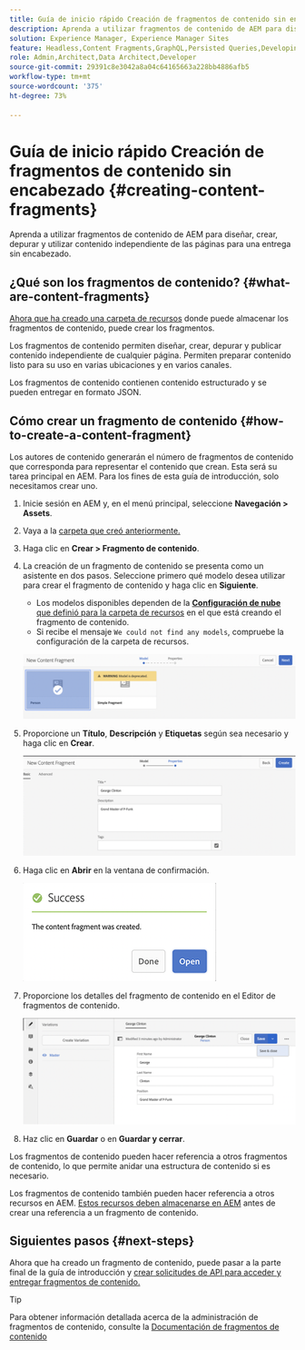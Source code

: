 ```yaml
---
title: Guía de inicio rápido Creación de fragmentos de contenido sin encabezado
description: Aprenda a utilizar fragmentos de contenido de AEM para diseñar, crear, depurar y utilizar contenido independiente de las páginas para una entrega sin encabezado.
solution: Experience Manager, Experience Manager Sites
feature: Headless,Content Fragments,GraphQL,Persisted Queries,Developing
role: Admin,Architect,Data Architect,Developer
source-git-commit: 29391c8e3042a8a04c64165663a228bb4886afb5
workflow-type: tm+mt
source-wordcount: '375'
ht-degree: 73%

---
```


# Guía de inicio rápido Creación de fragmentos de contenido sin encabezado {#creating-content-fragments}

Aprenda a utilizar fragmentos de contenido de AEM para diseñar, crear, depurar y utilizar contenido independiente de las páginas para una entrega sin encabezado.

## ¿Qué son los fragmentos de contenido? {#what-are-content-fragments}

[Ahora que ha creado una carpeta de recursos](create-assets-folder.md) donde puede almacenar los fragmentos de contenido, puede crear los fragmentos.

Los fragmentos de contenido permiten diseñar, crear, depurar y publicar contenido independiente de cualquier página. Permiten preparar contenido listo para su uso en varias ubicaciones y en varios canales.

Los fragmentos de contenido contienen contenido estructurado y se pueden entregar en formato JSON.

## Cómo crear un fragmento de contenido {#how-to-create-a-content-fragment}

Los autores de contenido generarán el número de fragmentos de contenido que corresponda para representar el contenido que crean. Esta será su tarea principal en AEM. Para los fines de esta guía de introducción, solo necesitamos crear uno.

1. Inicie sesión en AEM y, en el menú principal, seleccione **Navegación > Assets**.
1. Vaya a la [carpeta que creó anteriormente.](create-assets-folder.md)
1. Haga clic en **Crear > Fragmento de contenido**.
1. La creación de un fragmento de contenido se presenta como un asistente en dos pasos. Seleccione primero qué modelo desea utilizar para crear el fragmento de contenido y haga clic en **Siguiente**.
   * Los modelos disponibles dependen de la [**Configuración de nube** que definió para la carpeta de recursos](create-assets-folder.md) en el que está creando el fragmento de contenido.
   * Si recibe el mensaje `We could not find any models`, compruebe la configuración de la carpeta de recursos.

   ![Selección del modelo de fragmentos de contenido](assets/content-fragment-model-select.png)
1. Proporcione un **Título**, **Descripción** y **Etiquetas** según sea necesario y haga clic en **Crear**.

   ![Creación de un fragmento de contenido](assets/content-fragment-create.png)
1. Haga clic en **Abrir** en la ventana de confirmación.

   ![Confirmación de fragmento de contenido creado](assets/content-fragment-confirmation.png)
1. Proporcione los detalles del fragmento de contenido en el Editor de fragmentos de contenido.

   ![Editor de fragmentos de contenido](assets/content-fragment-edit.png)
1. Haz clic en **Guardar** o en **Guardar y cerrar**.

Los fragmentos de contenido pueden hacer referencia a otros fragmentos de contenido, lo que permite anidar una estructura de contenido si es necesario.

Los fragmentos de contenido también pueden hacer referencia a otros recursos en AEM. [Estos recursos deben almacenarse en AEM](/help/assets/manage-assets.md) antes de crear una referencia a un fragmento de contenido.

## Siguientes pasos {#next-steps}

Ahora que ha creado un fragmento de contenido, puede pasar a la parte final de la guía de introducción y [crear solicitudes de API para acceder y entregar fragmentos de contenido.](create-api-request.md)

>[!TIP]
>
>Para obtener información detallada acerca de la administración de fragmentos de contenido, consulte la [Documentación de fragmentos de contenido](/help/assets/content-fragments/content-fragments.md)
